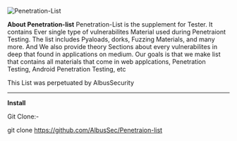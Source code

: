 ![Penetration-List ](https://user-images.githubusercontent.com/64241933/147803045-5bd7cee9-9bf3-4807-8f05-a6bc812d85ce.png)

**About Penetration-list**
Penetration-List is the supplement for Tester. It contains Ever single type of vulnerabilites Material used during Penetraiont Testing. The list includes Pyaloads, dorks, Fuzzing Materials, and many more. And We also provide theory Sections about every vulnerabilites in deep that found in applications on medium. Our goals is that we make list that contains all materials that come in web applcations, Penetration Testing, Android Penetration Testing, etc

This List was perpetuated by AlbusSecurity 

--------------------------------------------------------------------------------------------------------------------------------------------------------------

**Install**

Git Clone:- 

git clone https://github.com/AlbusSec/Penetraion-list



